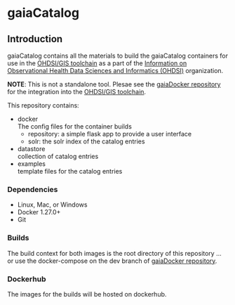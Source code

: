 # gaiaCatalog  

## Introduction  

gaiaCatalog contains all the materials to build the gaiaCatalog containers for use in the [OHDSI/GIS toolchain](https://github.com/OHDSI/GIS) as a part of the [Information on Observational Health Data Sciences and Informatics (OHDSI)](http://www.ohdsi.org/ "OHDSI Website") organization.  

**NOTE**: This is not a standalone tool. Plesae see the [gaiaDocker repository](https://github.com/OHDSI/gaiaDocker) for the integration into the [OHDSI/GIS toolchain](https://github.com/OHDSI/GIS).

This repository contains:  

- docker  
  The config files for the container builds  
  - repository: a simple flask app to provide a user interface  
  - solr: the solr index of the catalog entries  
- datastore  
	collection of catalog entries  
- examples  
	template files for the catalog entries  

### Dependencies  

- Linux, Mac, or Windows  
- Docker 1.27.0+  
- Git  

### Builds  

The build context for both images is the root directory of this repository ... or use the docker-compose on the dev branch of [gaiaDocker repository](https://github.com/OHDSI/gaiaDocker).

### Dockerhub

The images for the builds will be hosted on dockerhub.